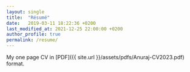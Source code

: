 ```yaml
---
layout: single 
title:  "Résumé"
date:   2019-03-11 18:22:36 +0200
last_modified_at: 2021-12-25 22:00:00 +0200
author_profile: true
permalink: /resume/
---
```


My one page CV in [PDF]({{ site.url }}/assets/pdfs/Anuraj-CV2023.pdf) format.

